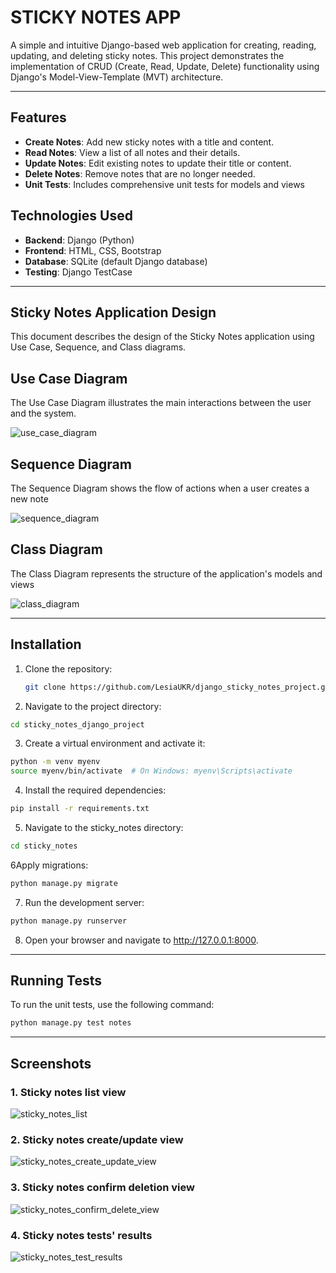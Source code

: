 # STICKY NOTES APP

A simple and intuitive Django-based web application for creating, reading, 
updating, and deleting sticky notes. This project demonstrates the 
implementation of CRUD (Create, Read, Update, Delete) functionality 
using Django's Model-View-Template (MVT) architecture.

---

## Features

- **Create Notes**: Add new sticky notes with a title and content.
- **Read Notes**: View a list of all notes and their details.
- **Update Notes**: Edit existing notes to update their title or content.
- **Delete Notes**: Remove notes that are no longer needed.
- **Unit Tests**: Includes comprehensive unit tests for models and views

## Technologies Used

- **Backend**: Django (Python)
- **Frontend**: HTML, CSS, Bootstrap
- **Database**: SQLite (default Django database)
- **Testing**: Django TestCase

---

## Sticky Notes Application Design

This document describes the design of the Sticky Notes application using 
Use Case, Sequence, and Class diagrams.


## Use Case Diagram

The Use Case Diagram illustrates the main interactions between the user 
and the system.

![use_case_diagram](assets/use_case_diagram.png)


## Sequence Diagram
The Sequence Diagram shows the flow of actions when a user creates a new note

![sequence_diagram](assets/sequence_diagram.png)

##  Class Diagram
The Class Diagram represents the structure of the application's models and views

![class_diagram](assets/class_diagram.png)

---

## Installation

1. Clone the repository:
   ```bash
   git clone https://github.com/LesiaUKR/django_sticky_notes_project.git
   ```
2. Navigate to the project directory:

```bash
cd sticky_notes_django_project
```
3. Create a virtual environment and activate it:

```bash
python -m venv myenv
source myenv/bin/activate  # On Windows: myenv\Scripts\activate
```
4. Install the required dependencies:

```bash
pip install -r requirements.txt
```

5. Navigate to the sticky_notes directory:

```bash
cd sticky_notes
```

6Apply migrations:

```bash
python manage.py migrate
```
7. Run the development server:

```bash
python manage.py runserver
```
8. Open your browser and navigate to http://127.0.0.1:8000.

---

## Running Tests
To run the unit tests, use the following command:

```bash
python manage.py test notes
```
---

## Screenshots

### 1. Sticky notes list view
![sticky_notes_list](assets/sticky_notes_list.png)
### 2. Sticky notes create/update view
![sticky_notes_create_update_view](assets/sticky_notes_create_view.png)
### 3. Sticky notes confirm deletion view
![sticky_notes_confirm_delete_view](assets/sticky_notes_confirm_delete_view.png)
### 4. Sticky notes tests' results
![sticky_notes_test_results](assets/sticky_notes_test_results.png)